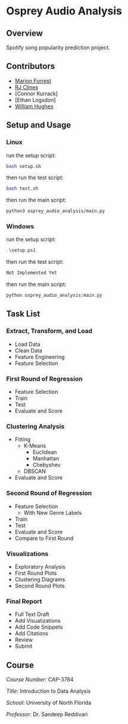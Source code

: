 # Osprey Audio Analysis

## Overview

Spotify song popularity prediction project.

## Contributors

- [Marion Forrest](https://github.com/TheAdaptoid)
- [RJ Clines](https://github.com/rjc5216)
- [Connor Kurrack]
- [Ethan Logsdon]
- [William Hughes](https://github.com/Shark8829)

## Setup and Usage

### Linux

run the setup script:
```bash
bash setup.sh
```

then run the test script:
```bash
bash test.sh
```

then run the main script:
```bash
python3 osprey_audio_analysis/main.py
```

### Windows

run the setup script:
```powershell
.\setup.ps1
```

then run the test script:
```powershell
Not Implemented Yet
```

then run the main script:
```powershell
python osprey_audio_analysis/main.py
```

## Task List

### Extract, Transform, and Load

- Load Data
- Clean Data
- Feature Engineering
- Feature Selection

### First Round of Regression

- Feature Selection
- Train
- Test
- Evaluate and Score

### Clustering Analysis

- Fitting
  - K-Means
    - Euclidean
    - Manhattan
    - Chebyshev
  - DBSCAN
- Evaluate and Score

### Second Round of Regression

- Feature Selection
  - With New Genre Labels
- Train
- Test
- Evaluate and Score
- Compare to First Round

### Visualizations

- Exploratory Analysis
- First Round Plots
- Clustering Diagrams
- Second Round Plots

### Final Report

- Full Text Draft
- Add Visualizations
- Add Code Snippets
- Add Citations
- Review
- Submit

## Course

*Course Number*: CAP-3784

*Title*: Introduction to Data Analysis

*School*: University of North Florida

*Professor*: Dr. Sandeep Reddivari
